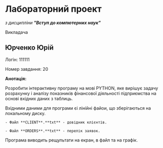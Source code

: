 # Лабораторний проект

*з дисципліни* ***"Вступ до компютерних наук"***

Викладача 

## **Юрченко Юрій**

Логін: 111111

Номер завдання: 20

**Анотація:**

Розробити інтерактивну програму на мові PYTHON, яке вирішує задачу розрахунку і аналізу показників фінансової діяльності підприємства на основі вхідних даних з таблиць.

Вхідними даними для програми єі лінійні файои, що зберігаються на локальному диску.

	- Файл **CLIENT**.**txt** - довідник клієнтів.

	- Файл **ORDERS**.**txt** - перелік заявок.

Програма виводить рещультати на екран, в файл та на графік.
